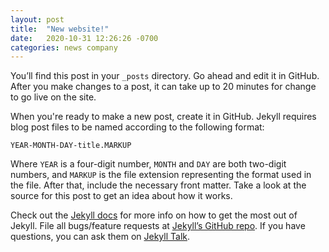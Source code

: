 ```yaml
---
layout: post
title:  "New website!"
date:   2020-10-31 12:26:26 -0700
categories: news company
---
```

You’ll find this post in your `_posts` directory. Go ahead and edit it in GitHub. After you make changes to a post, it can take up to 20 minutes for change to go live on the site. 

When you're ready to make a new post, create it in GitHub. Jekyll requires blog post files to be named according to the following format:

`YEAR-MONTH-DAY-title.MARKUP`

Where `YEAR` is a four-digit number, `MONTH` and `DAY` are both two-digit numbers, and `MARKUP` is the file extension representing the format used in the file. After that, include the necessary front matter. Take a look at the source for this post to get an idea about how it works.

Check out the [Jekyll docs][jekyll-docs] for more info on how to get the most out of Jekyll. File all bugs/feature requests at [Jekyll’s GitHub repo][jekyll-gh]. If you have questions, you can ask them on [Jekyll Talk][jekyll-talk].

[jekyll-docs]: https://jekyllrb.com/docs/home
[jekyll-gh]:   https://github.com/jekyll/jekyll
[jekyll-talk]: https://talk.jekyllrb.com/
